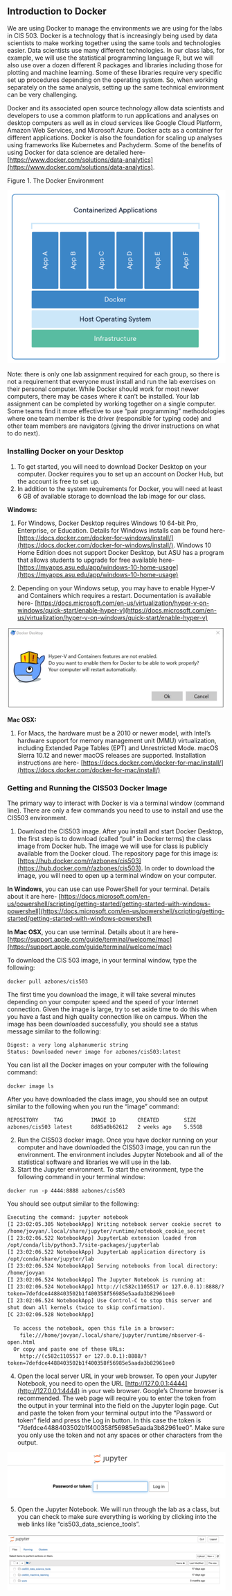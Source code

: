 ## Introduction to Docker

We are using Docker to manage the environments we are using for the labs in CIS 503. Docker is a technology that is increasingly being used by data scientists to make working together using the same tools and technologies easier. Data scientists use many different technologies. In our class labs, for example, we will use the statistical programming language R, but we will also use over a dozen different R packages and libraries including those for plotting and machine learning. Some of these libraries require very specific set up procedures depending on the operating system. So, when working separately on the same analysis, setting up the same technical environment can be very challenging.

Docker and its associated open source technology allow data scientists and developers to use a common platform to run applications and analyses on desktop computers as well as in cloud services like Google Cloud Platform, Amazon Web Services, and Microsoft Azure. Docker acts as a container for different applications. Docker is also the foundation for scaling up analyses using frameworks like Kubernetes and Pachyderm. Some of the benefits of using Docker for data science are detailed here- [https://www.docker.com/solutions/data-analytics](https://www.docker.com/solutions/data-analytics).


Figure 1. The Docker Environment

<div style="text-align:center"><img src="images/docker_overview.png" /></div>


Note: there is only one lab assignment required for each group, so there is not a requirement that everyone must install and run the lab exercises on their personal computer. While Docker should work for most newer computers, there may be cases where it can’t be installed. Your lab assignment can be completed by working together on a single computer. Some teams find it more effective to use “pair programming” methodologies where one team member is the driver (responsible for typing code) and other team members are navigators (giving the driver instructions on what to do next).

### Installing Docker on your Desktop

1. To get started, you will need to download Docker Desktop on your computer. Docker requires you to set up an account on Docker Hub, but the account is free to set up.
2. In addition to the system requirements for Docker, you will need at least 6 GB of available storage to download the lab image for our class.

**Windows:**
1. For Windows, Docker Desktop requires Windows 10 64-bit Pro, Enterprise, or Education. Details for Windows installs can be found here- [https://docs.docker.com/docker-for-windows/install/](https://docs.docker.com/docker-for-windows/install/). Windows 10 Home Edition does not support Docker Desktop, but ASU has a program that allows students to upgrade for
free available here- [https://myapps.asu.edu/app/windows-10-home-usage](https://myapps.asu.edu/app/windows-10-home-usage)

2. Depending on your Windows setup, you may have to enable Hyper-V and Containers which requires a restart. Documentation is available here- [https://docs.microsoft.com/en-us/virtualization/hyper-v-on-windows/quick-start/enable-hyper-v](https://docs.microsoft.com/en-us/virtualization/hyper-v-on-windows/quick-start/enable-hyper-v)

<div style="text-align:center"><img src="images/hyper-v.png" /></div>


**Mac OSX:**

1. For Macs, the hardware must be a 2010 or newer model, with Intel’s hardware support for memory management unit (MMU) virtualization, including Extended Page Tables (EPT) and Unrestricted Mode. macOS Sierra 10.12 and newer macOS releases are supported.  Installation instructions are here- [https://docs.docker.com/docker-for-mac/install/](https://docs.docker.com/docker-for-mac/install/)

### Getting and Running the CIS503 Docker Image

The primary way to interact with Docker is via a terminal window (command line). There are only a few commands you need to use to install and use the CIS503 environment.

1. Download the CIS503 image. After you install and start Docker Desktop, the first step is to download (called “pull” in Docker terms) the class image from Docker hub. The image we will use for class is publicly available from the Docker cloud. The repository page for this image is: [https://hub.docker.com/r/azbones/cis503](https://hub.docker.com/r/azbones/cis503). In order to download the image, you will need to open up a terminal window on your computer.

**In Windows**, you can use can use PowerShell for your terminal. Details about it are here- [https://docs.microsoft.com/en-us/powershell/scripting/getting-started/getting-started-with-windows-powershell](https://docs.microsoft.com/en-us/powershell/scripting/getting-started/getting-started-with-windows-powershell)

**In Mac OSX**, you can use terminal. Details about it are here- [https://support.apple.com/guide/terminal/welcome/mac](https://support.apple.com/guide/terminal/welcome/mac)

To download the CIS 503 image, in your terminal window, type the following:

`docker pull azbones/cis503`

The first time you download the image, it will take several minutes depending on your computer speed and the speed of your Internet connection. Given the image is large, try to set aside time to do this when you have a fast and high quality connection like on campus. When the image has been downloaded successfully, you should see a status message similar to the following:

```
Digest: a very long alphanumeric string
Status: Downloaded newer image for azbones/cis503:latest
```

You can list all the Docker images on your computer with the following command:

`docker image ls`

After you have downloaded the class image, you should see an output similar to the following when you run the “image” command:

```
REPOSITORY     TAG         IMAGE ID       CREATED        SIZE
azbones/cis503 latest      8d85a0b62612   2 weeks ago    5.55GB
```

2. Run the CIS503 docker image. Once you have docker running on your computer and have downloaded the CIS503 image, you can run the environment. The environment includes Jupyter Notebook and all of the statistical software and libraries we will use in the lab.
3. Start the Jupyter environment.  To start the environment, type the following command in your terminal window:

`docker run -p 4444:8888 azbones/cis503`

You should see output similar to the following:

```
Executing the command: jupyter notebook
[I 23:02:05.305 NotebookApp] Writing notebook server cookie secret to /home/jovyan/.local/share/jupyter/runtime/notebook_cookie_secret
[I 23:02:06.522 NotebookApp] JupyterLab extension loaded from /opt/conda/lib/python3.7/site-packages/jupyterlab
[I 23:02:06.522 NotebookApp] JupyterLab application directory is /opt/conda/share/jupyter/lab
[I 23:02:06.524 NotebookApp] Serving notebooks from local directory: /home/jovyan
[I 23:02:06.524 NotebookApp] The Jupyter Notebook is running at:
[I 23:02:06.524 NotebookApp] http://(c582c1105517 or 127.0.0.1):8888/?token=7defdce4488403502b1f400358f56985e5aada3b82961ee0
[I 23:02:06.524 NotebookApp] Use Control-C to stop this server and shut down all kernels (twice to skip confirmation).
[C 23:02:06.528 NotebookApp]

  To access the notebook, open this file in a browser:
    file:///home/jovyan/.local/share/jupyter/runtime/nbserver-6-open.html
  Or copy and paste one of these URLs:
    http://(c582c1105517 or 127.0.0.1):8888/?token=7defdce4488403502b1f400358f56985e5aada3b82961ee0
```

4. Open the local server URL in your web browser. To open your Jupyter Notebook, you need to open the URL [http://127.0.0.1:4444](http://127.0.0.1:4444) in your web browser. Google’s Chrome browser is recommended. The web page will require you to enter the token from the output in your terminal into the field on the Jupyter login page. Cut and paste the token from your terminal output into the “Password or token” field and press the Log in button. In this case the token is “7defdce4488403502b1f400358f56985e5aada3b82961ee0”. Make sure you only use the token and not any spaces or other characters from the output.

<div style="text-align:center"><img src="images/token_paste.png" /></div>

5. Open the Jupyter Notebook. We will run through the lab as a class, but you can check to make sure everything is working by clicking into the web links like “cis503_data_science_tools”.

<div style="text-align:center"><img src="images/notebook_works.png" /></div>
